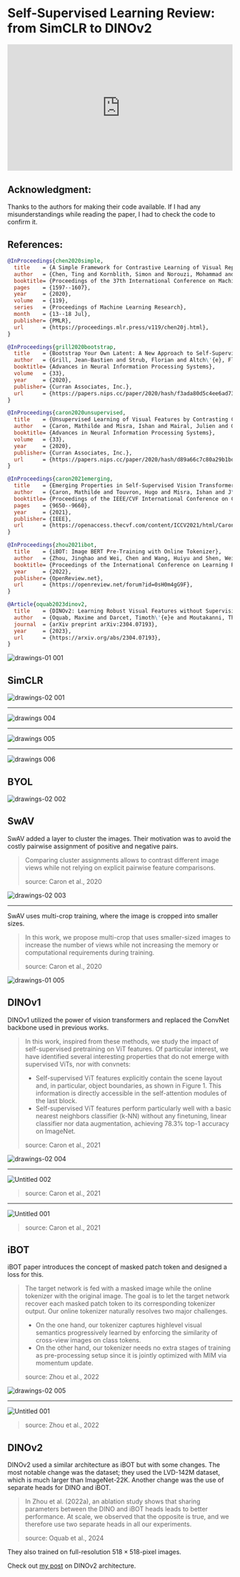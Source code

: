 # Self-Supervised Learning Review: from SimCLR to DINOv2

<head>
  <link rel="stylesheet" href="https://cdn.jsdelivr.net/npm/katex@0.16.8/dist/katex.min.css">
  <script src="https://cdn.jsdelivr.net/npm/katex@0.16.8/dist/katex.min.js"></script>
  <script src="https://cdn.jsdelivr.net/npm/katex@0.16.8/dist/contrib/auto-render.min.js"></script>
</head>

<div style="position: relative; padding-bottom: 56.25%; height: 0; overflow: hidden;">
  <iframe style="position: absolute; top: 0; left: 0; width: 100%; height: 100%;" src="https://www.youtube.com/embed/7NE0NH-PfkA" frameborder="0" allowfullscreen></iframe>
</div>


## Acknowledgment:
Thanks to the authors for making their code available. If I had any misunderstandings while reading the paper, I had to check the code to confirm it.

## References:
```bibtex
@InProceedings{chen2020simple,
  title    = {A Simple Framework for Contrastive Learning of Visual Representations},
  author   = {Chen, Ting and Kornblith, Simon and Norouzi, Mohammad and Hinton, Geoffrey},
  booktitle= {Proceedings of the 37th International Conference on Machine Learning},
  pages    = {1597--1607},
  year     = {2020},
  volume   = {119},
  series   = {Proceedings of Machine Learning Research},
  month    = {13--18 Jul},
  publisher= {PMLR},
  url      = {https://proceedings.mlr.press/v119/chen20j.html},
}
```
```bibtex
@InProceedings{grill2020bootstrap,
  title    = {Bootstrap Your Own Latent: A New Approach to Self-Supervised Learning},
  author   = {Grill, Jean-Bastien and Strub, Florian and Altch\'{e}, Florent and Tallec, Corentin and Richemond, Pierre and Buchatskaya, Elena and Doersch, Carl and Pires, Bernardo Avila and Guo, Zhaohan and Gheshlaghi Azar, Mohammad and Piot, Bilal and Kavukcuoglu, Koray and Munos, R\'{e}mi and Valko, Michal},
  booktitle= {Advances in Neural Information Processing Systems},
  volume   = {33},
  year     = {2020},
  publisher= {Curran Associates, Inc.},
  url      = {https://papers.nips.cc/paper/2020/hash/f3ada80d5c4ee6ad7316347209072cdc-Abstract.html},
}
```
```bibtex
@InProceedings{caron2020unsupervised,
  title    = {Unsupervised Learning of Visual Features by Contrasting Cluster Assignments},
  author   = {Caron, Mathilde and Misra, Ishan and Mairal, Julien and Goyal, Priya and Bojanowski, Piotr and Joulin, Armand},
  booktitle= {Advances in Neural Information Processing Systems},
  volume   = {33},
  year     = {2020},
  publisher= {Curran Associates, Inc.},
  url      = {https://papers.nips.cc/paper/2020/hash/d89a66c7c80a29b1bdbab0f2a1a94af8-Abstract.html},
}
```
```bibtex
@InProceedings{caron2021emerging,
  title    = {Emerging Properties in Self-Supervised Vision Transformers},
  author   = {Caron, Mathilde and Touvron, Hugo and Misra, Ishan and J\'{e}gou, Herv\'{e} and Mairal, Julien and Bojanowski, Piotr and Joulin, Armand},
  booktitle= {Proceedings of the IEEE/CVF International Conference on Computer Vision},
  pages    = {9650--9660},
  year     = {2021},
  publisher= {IEEE},
  url      = {https://openaccess.thecvf.com/content/ICCV2021/html/Caron_Emerging_Properties_in_Self-Supervised_Vision_Transformers_ICCV_2021_paper.html},
}
```
```bibtex
@InProceedings{zhou2021ibot,
  title    = {iBOT: Image BERT Pre-Training with Online Tokenizer},
  author   = {Zhou, Jinghao and Wei, Chen and Wang, Huiyu and Shen, Wei and Xie, Cihang and Yuille, Alan and Kong, Tao},
  booktitle= {Proceedings of the International Conference on Learning Representations},
  year     = {2022},
  publisher= {OpenReview.net},
  url      = {https://openreview.net/forum?id=0sH0m4gG9F},
}
```
```bibtex
@Article{oquab2023dinov2,
  title    = {DINOv2: Learning Robust Visual Features without Supervision},
  author   = {Oquab, Maxime and Darcet, Timoth\'{e}e and Moutakanni, Th\'{e}o and Vo, Huy V. and Szafraniec, Marc and Khalidov, Vasil and Fernandez, Pierre and Haziza, Daniel and Massa, Francisco and El-Nouby, Alaaeldin and Howes, Russell and Huang, Po-Yu and Jewell, Huub and Li, Anna and neverov, Ishan Misra and Dovrat, Guilherme and Quliyev, Abhimanyu and Kundu, Konstantin and Malik, David and Potter, Judy and Kitchen, Quentin and Beaune, Eric and Souslan, Jacob and Robert, Pierre and Yang, Jiahui and Alwala, Jia and Xu, Tian and Xu, Yossi and Tay, Chen and Vo, Matthieu and Benhamou, Th\'{e}o and Monasse, Piotr and Blankevoort, Christoph and Dovrat, Tim and Mairal, Julien and Mairal, Inderjit and Mairal, Jean and Joulin, Armand and Misra, Ishan and Jegou, Herve},
  journal  = {arXiv preprint arXiv:2304.07193},
  year     = {2023},
  url      = {https://arxiv.org/abs/2304.07193},
}
```

![drawings-01 001](https://github.com/user-attachments/assets/db07ce41-fff7-41fa-a648-186d4d8cf9af)


## SimCLR

![drawings-02 001](https://github.com/user-attachments/assets/c9c19cde-0bac-43ba-be8c-dc1508615a18)

---

![drawings 004](https://github.com/user-attachments/assets/be97b241-8429-4f1f-8230-ba1db6aec673)

---

![drawings 005](https://github.com/user-attachments/assets/77304cbd-1369-4a29-b773-43f0c139ea5b)

---

![drawings 006](https://github.com/user-attachments/assets/fa5b86ae-7cc6-43c2-b66d-d5df9227da8a)

## BYOL

![drawings-02 002](https://github.com/user-attachments/assets/2e2e32a7-67e9-4ff1-a795-650273c8e3a6)

## SwAV

SwAV added a layer to cluster the images. Their motivation was to avoid the costly pairwise assignment of positive and negative pairs.

> Comparing cluster assignments allows to contrast different image views while not relying on explicit pairwise feature comparisons.
>
> source: Caron et al., 2020

![drawings-02 003](https://github.com/user-attachments/assets/f38b09c6-1960-4c9f-9757-2b711a5071bc)

---

SwAV uses multi-crop training, where the image is cropped into smaller sizes.

> In this work, we propose multi-crop that uses smaller-sized images to increase the number of views while not increasing the memory or computational requirements during training.
>
> source: Caron et al., 2020

![drawings-01 005](https://github.com/user-attachments/assets/a9cc28c0-f000-4be4-b639-9a8e1fcfead6)


## DINOv1

DINOv1 utilized the power of vision transformers and replaced the ConvNet backbone used in previous works.

> In this work, inspired from these methods, we study the impact of self-supervised pretraining on ViT features. Of particular interest, we have identified several interesting properties that do not emerge with supervised ViTs, nor with convnets:
> * Self-supervised ViT features explicitly contain the scene layout and, in particular, object boundaries, as shown in Figure 1. This information is directly accessible in the self-attention modules of the last block.
> * Self-supervised ViT features perform particularly well with a basic nearest neighbors classifier (k-NN) without any finetuning, linear classifier nor data augmentation, achieving 78.3% top-1 accuracy on ImageNet.
>
> source: Caron et al., 2021

![drawings-02 004](https://github.com/user-attachments/assets/b2777775-3c6e-4925-bd56-f4aff743ec90)

---

![Untitled 002](https://github.com/user-attachments/assets/e3d7d9b2-220f-445b-97cb-c944027ca967)
> source: Caron et al., 2021

---

![Untitled 001](https://github.com/user-attachments/assets/5fa6cae6-f3c2-400e-86b5-55ec3ac1c606)
> source: Caron et al., 2021


## iBOT

iBOT paper introduces the concept of masked patch token and designed a loss for this.

> The target network is fed with a masked image while the online tokenizer with the original image. The goal is to let the target network recover each masked patch token to its corresponding tokenizer output. Our online tokenizer naturally resolves two major challenges.
> * On the one hand, our tokenizer captures highlevel visual semantics progressively learned by enforcing the similarity of cross-view images on class tokens.
> * On the other hand, our tokenizer needs no extra stages of training as pre-processing setup since it is jointly optimized with MIM via momentum update.
>   
> source: Zhou et al., 2022


![drawings-02 005](https://github.com/user-attachments/assets/61e19647-b6f1-4b8b-b1f9-c02071a5e935)


---

![Untitled 001](https://github.com/user-attachments/assets/8fef8c50-9cbf-4e48-b425-9558095f8f2e)
> source: Zhou et al., 2022

## DINOv2
DINOv2 used a similar architecture as iBOT but with some changes. The most notable change was the dataset; they used the LVD-142M dataset, which is much larger than ImageNet-22K. Another change was the use of separate heads for DINO and iBOT. 

> In Zhou et al. (2022a), an ablation study shows that sharing parameters between the DINO and iBOT heads leads to better performance. At scale, we observed that the opposite is true, and we therefore use two separate heads in all our experiments.
>   
> source: Oquab et al., 2024


They also trained on full-resolution $518 \times 518$-pixel images.

Check out [my post](https://mashaan14.github.io/YouTube-channel/self_supervised_learning/2025_05_12_DINOv2) on DINOv2 architecture.


<script>
  document.addEventListener("DOMContentLoaded", function() {
    renderMathInElement(document.body, {
      delimiters: [
        {left: '$$', right: '$$', display: true}, // Display math (e.g., equations on their own line)
        {left: '$', right: '$', display: false},  // Inline math (e.g., within a sentence)
        {left: '\\(', right: '\\)', display: false}, // Another way to write inline math
        {left: '\\[', right: '\\]', display: true}   // Another way to write display math
      ]
    });
  });
</script>
